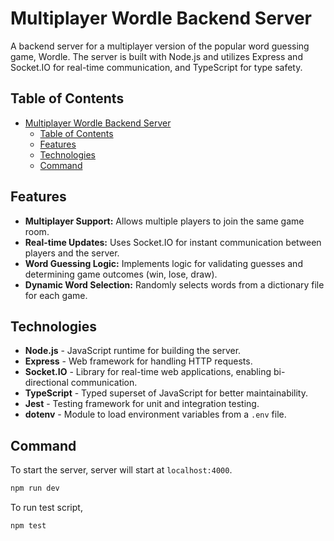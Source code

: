 # Multiplayer Wordle Backend Server

A backend server for a multiplayer version of the popular word guessing game, Wordle. The server is built with Node.js and utilizes Express and Socket.IO for real-time communication, and TypeScript for type safety.

## Table of Contents

- [Multiplayer Wordle Backend Server](#multiplayer-wordle-backend-server)
  - [Table of Contents](#table-of-contents)
  - [Features](#features)
  - [Technologies](#technologies)
  - [Command](#command)

## Features

- **Multiplayer Support:** Allows multiple players to join the same game room.
- **Real-time Updates:** Uses Socket.IO for instant communication between players and the server.
- **Word Guessing Logic:** Implements logic for validating guesses and determining game outcomes (win, lose, draw).
- **Dynamic Word Selection:** Randomly selects words from a dictionary file for each game.

## Technologies

- **Node.js** - JavaScript runtime for building the server.
- **Express** - Web framework for handling HTTP requests.
- **Socket.IO** - Library for real-time web applications, enabling bi-directional communication.
- **TypeScript** - Typed superset of JavaScript for better maintainability.
- **Jest** - Testing framework for unit and integration testing.
- **dotenv** - Module to load environment variables from a `.env` file.

## Command

To start the server, server will start at `localhost:4000`.

```bash
npm run dev
```

To run test script,

```bash
npm test
```
